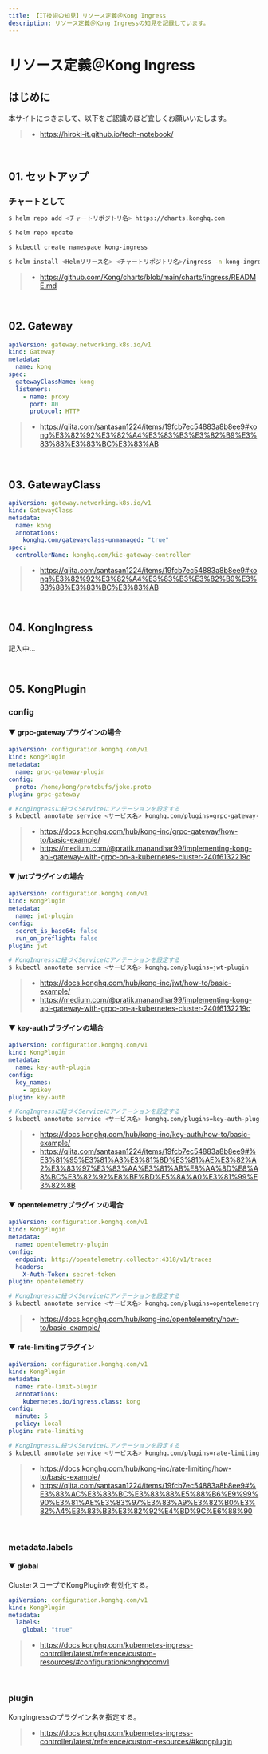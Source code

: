 ```yaml
---
title: 【IT技術の知見】リソース定義＠Kong Ingress
description: リソース定義＠Kong Ingressの知見を記録しています。
---
```


# リソース定義＠Kong Ingress

## はじめに

本サイトにつきまして、以下をご認識のほど宜しくお願いいたします。

> - https://hiroki-it.github.io/tech-notebook/

<br>

## 01. セットアップ

### チャートとして

```bash
$ helm repo add <チャートリポジトリ名> https://charts.konghq.com

$ helm repo update

$ kubectl create namespace kong-ingress

$ helm install <Helmリリース名> <チャートリポジトリ名>/ingress -n kong-ingress --version <バージョンタグ>
```

> - https://github.com/Kong/charts/blob/main/charts/ingress/README.md

<br>

## 02. Gateway

```yaml
apiVersion: gateway.networking.k8s.io/v1
kind: Gateway
metadata:
  name: kong
spec:
  gatewayClassName: kong
  listeners:
    - name: proxy
      port: 80
      protocol: HTTP
```

> - https://qiita.com/santasan1224/items/19fcb7ec54883a8b8ee9#kong%E3%82%92%E3%82%A4%E3%83%B3%E3%82%B9%E3%83%88%E3%83%BC%E3%83%AB

<br>

## 03. GatewayClass

```yaml
apiVersion: gateway.networking.k8s.io/v1
kind: GatewayClass
metadata:
  name: kong
  annotations:
    konghq.com/gatewayclass-unmanaged: "true"
spec:
  controllerName: konghq.com/kic-gateway-controller
```

> - https://qiita.com/santasan1224/items/19fcb7ec54883a8b8ee9#kong%E3%82%92%E3%82%A4%E3%83%B3%E3%82%B9%E3%83%88%E3%83%BC%E3%83%AB

<br>

## 04. KongIngress

記入中...

<br>

## 05. KongPlugin

### config

#### ▼ grpc-gatewayプラグインの場合

```yaml
apiVersion: configuration.konghq.com/v1
kind: KongPlugin
metadata:
  name: grpc-gateway-plugin
config:
  proto: /home/kong/protobufs/joke.proto
plugin: grpc-gateway
```

```bash
# KongIngressに紐づくServiceにアノテーションを設定する
$ kubectl annotate service <サービス名> konghq.com/plugins=grpc-gateway-plugin
```

> - https://docs.konghq.com/hub/kong-inc/grpc-gateway/how-to/basic-example/
> - https://medium.com/@pratik.manandhar99/implementing-kong-api-gateway-with-grpc-on-a-kubernetes-cluster-240f6132219c

#### ▼ jwtプラグインの場合

```yaml
apiVersion: configuration.konghq.com/v1
kind: KongPlugin
metadata:
  name: jwt-plugin
config:
  secret_is_base64: false
  run_on_preflight: false
plugin: jwt
```

```bash
# KongIngressに紐づくServiceにアノテーションを設定する
$ kubectl annotate service <サービス名> konghq.com/plugins=jwt-plugin
```

> - https://docs.konghq.com/hub/kong-inc/jwt/how-to/basic-example/
> - https://medium.com/@pratik.manandhar99/implementing-kong-api-gateway-with-grpc-on-a-kubernetes-cluster-240f6132219c

#### ▼ key-authプラグインの場合

```yaml
apiVersion: configuration.konghq.com/v1
kind: KongPlugin
metadata:
  name: key-auth-plugin
config:
  key_names:
    - apikey
plugin: key-auth
```

```bash
# KongIngressに紐づくServiceにアノテーションを設定する
$ kubectl annotate service <サービス名> konghq.com/plugins=key-auth-plugin
```

> - https://docs.konghq.com/hub/kong-inc/key-auth/how-to/basic-example/
> - https://qiita.com/santasan1224/items/19fcb7ec54883a8b8ee9#%E3%81%95%E3%81%A3%E3%81%8D%E3%81%AE%E3%82%A2%E3%83%97%E3%83%AA%E3%81%AB%E8%AA%8D%E8%A8%BC%E3%82%92%E8%BF%BD%E5%8A%A0%E3%81%99%E3%82%8B

#### ▼ opentelemetryプラグインの場合

```yaml
apiVersion: configuration.konghq.com/v1
kind: KongPlugin
metadata:
  name: opentelemetry-plugin
config:
  endpoint: http://opentelemetry.collector:4318/v1/traces
  headers:
    X-Auth-Token: secret-token
plugin: opentelemetry
```

```bash
# KongIngressに紐づくServiceにアノテーションを設定する
$ kubectl annotate service <サービス名> konghq.com/plugins=opentelemetry-plugin
```

> - https://docs.konghq.com/hub/kong-inc/opentelemetry/how-to/basic-example/

#### ▼ rate-limitingプラグイン

```yaml
apiVersion: configuration.konghq.com/v1
kind: KongPlugin
metadata:
  name: rate-limit-plugin
  annotations:
    kubernetes.io/ingress.class: kong
config:
  minute: 5
  policy: local
plugin: rate-limiting
```

```bash
# KongIngressに紐づくServiceにアノテーションを設定する
$ kubectl annotate service <サービス名> konghq.com/plugins=rate-limiting-plugin
```

> - https://docs.konghq.com/hub/kong-inc/rate-limiting/how-to/basic-example/
> - https://qiita.com/santasan1224/items/19fcb7ec54883a8b8ee9#%E3%83%AC%E3%83%BC%E3%83%88%E5%88%B6%E9%99%90%E3%81%AE%E3%83%97%E3%83%A9%E3%82%B0%E3%82%A4%E3%83%B3%E3%82%92%E4%BD%9C%E6%88%90

<br>

### metadata.labels

#### ▼ global

ClusterスコープでKongPluginを有効化する。

```yaml
apiVersion: configuration.konghq.com/v1
kind: KongPlugin
metadata:
  labels:
    global: "true"
```

> - https://docs.konghq.com/kubernetes-ingress-controller/latest/reference/custom-resources/#configurationkonghqcomv1

<br>

### plugin

KongIngressのプラグイン名を指定する。

> - https://docs.konghq.com/kubernetes-ingress-controller/latest/reference/custom-resources/#kongplugin

<br>
